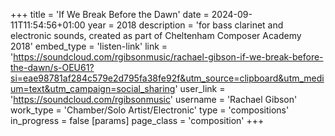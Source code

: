 +++
title = 'If We Break Before the Dawn'
date = 2024-09-11T11:54:56+01:00
year = 2018
description = 'for bass clarinet and electronic sounds, created as part of Cheltenham Composer Academy 2018'
embed_type = 'listen-link'
link = 'https://soundcloud.com/rgibsonmusic/rachael-gibson-if-we-break-before-the-dawn/s-OEU61?si=eae98781af284c579e2d795fa38fe92f&utm_source=clipboard&utm_medium=text&utm_campaign=social_sharing'
user_link = 'https://soundcloud.com/rgibsonmusic'
username = 'Rachael Gibson'
work_type = 'Chamber/Solo Artist/Electronic'
type = 'compositions'
in_progress = false
[params]
    page_class = 'composition'
+++
